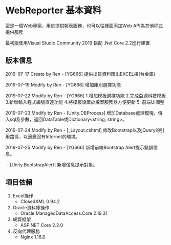 # WebReporter 基本資料

這是一個Web專案，用於提供報表服務，也可以往裡面添加Web API為其他程式提供服務

最初版使用Visual Studio Community 2019 搭配 .Net Core 2.2進行建置



## 版本信息

2019-07-17	Create by Ren	-	[YG666] 提供出貨資料匯出EXCEL檔(台金庫)

2019-07-19	Modify by Ren	-	[YG666] 增加庫別選擇功能

2019-07-22	Modify by Ren	-	[YG666] 1.增加模板選擇功能 2.完成亞源科技模板 3.新增輸入程式編號直達功能 4.將模板設置於檔案服務器方便更新 5. 前端UI調整

2019-07-23	Modify by Ren	-	[Unity.DBProcess] 增加Database處理模塊，傳入sql及參數，返回DataTable或Dictionary<string, string>。

2019-07-24	Modify by Ren	-	[_Layout.cshtml] 修改Bootstrap以及jQuery的引用路徑，以適應沒有Internet的環境。

2019-07-25	Modify by Ren	-	[YG666] 新增前端Bootstrap Alert提示錯誤信息。

​													  -	[Unity.BootstrapAlert] 新增信息提示對象。





## 項目依賴

1. Excel操作
   - ClosedXML 0.94.2
2. Oracle資料庫操作
   - Oracle.ManagedDataAccess.Core 2.19.31
3. 網頁框架
   - ASP.NET Core 2.2.0
4. 反向代理服務
   - Nginx 1.16.0